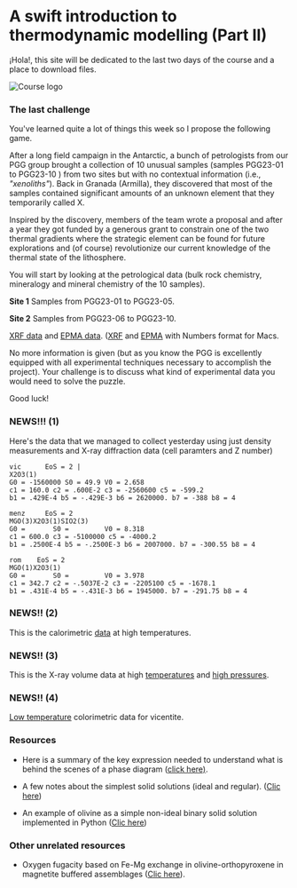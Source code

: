 # **A swift introduction to thermodynamic modelling (Part II)**

¡Hola!, this site will be dedicated to the last two days of the course and a place to download files. 

![Course logo](https://bertopadron.github.io/docs/assets/images/DALL_Lyell.png)

### The last challenge

You've learned quite a lot of things this week so I propose the following game.

After a long field campaign in the Antarctic, a bunch of petrologists from our PGG group brought a collection of 10 unusual samples (samples PGG23-01 to PGG23-10 ) from two sites but with no contextual information (i.e., *"xenoliths"*). Back in Granada (Armilla), they discovered that most of the samples contained significant amounts of an unknown element that they temporarily called X. 

Inspired by the discovery, members of the team wrote a proposal and after a year they got funded by a generous grant to constrain one of the two thermal gradients where the strategic element can be found for future explorations and (of course) revolutionize our current knowledge of the thermal state of the lithosphere.

You will start by looking at the petrological data (bulk rock chemistry, mineralogy and mineral chemistry of the 10 samples).

**Site 1** Samples from PGG23-01 to PGG23-05.

**Site 2** Samples from PGG23-06 to PGG23-10.

[XRF data](https://bertopadron.github.io/data/Geochemistry/XRF.xlsx) and [EPMA data](https://bertopadron.github.io/data/GeochemistryEPMA.xlsx). ([XRF](https://bertopadron.github.io/data/Geochemistry/XRF.numbers) and [EPMA](https://bertopadron.github.io/data/Geochemistry/EPMA.numbers) with Numbers format for Macs.

No more information is given (but as you know the PGG is excellently equipped with all experimental techniques necessary to accomplish the project). Your challenge is to discuss what kind of experimental data you would need to solve the puzzle.

Good luck!      

### NEWS!!! (1)

Here's the data that we managed to collect yesterday using just density measurements and X-ray diffraction data (cell paramters and Z number)

```
vic      EoS = 2 |                                                                   
X2O3(1)
G0 = -1560000 S0 = 49.9 V0 = 2.658  
c1 = 160.0 c2 = .600E-2 c3 = -2560600 c5 = -599.2  
b1 = .429E-4 b5 = -.429E-3 b6 = 2620000. b7 = -388 b8 = 4  
```

```
menz     EoS = 2                                                                    
MGO(3)X2O3(1)SIO2(3)
G0 =       S0 =         V0 = 8.318  
c1 = 600.0 c3 = -5100000 c5 = -4000.2 
b1 = .2500E-4 b5 = -.2500E-3 b6 = 2007000. b7 = -300.55 b8 = 4  
```

```
rom    EoS = 2                                                                   
MGO(1)X2O3(1)
G0 =       S0 =         V0 = 3.978  
c1 = 342.7 c2 = -.5037E-2 c3 = -2205100 c5 = -1678.1 
b1 = .431E-4 b5 = -.431E-3 b6 = 1945000. b7 = -291.75 b8 = 4 
```

### NEWS!! (2)

This is the calorimetric [data](https://bertopadron.github.io/data/Calorimetric_data/Calorimetric_data_1bar.csv) at high temperatures.

### NEWS!! (3)

This is the X-ray volume data at high [temperatures](https://bertopadron.github.io/data/X-ray_data/isobar-1bar.csv) and [high pressures](https://bertopadron.github.io/data/X-ray_data/isotherm-298K.csv).

### NEWS!! (4)

[Low temperature](https://bertopadron.github.io/data/Calorimetric_data/Calorimetry_vic_low_T.txt) colorimetric data for vicentite.

### Resources

* Here is a summary of the key expression needed to understand what is behind the scenes of a phase diagram ([click here)](https://bertopadron.github.io/Computing_gibbs_Granada.html).

* A few notes about the simplest solid solutions (ideal and regular). ([Clic here](https://bertopadron.github.io/Margules.html))

* An example of olivine as a simple non-ideal binary solid solution implemented in Python ([Clic here](https://bertopadron.github.io/forsterite_activity.html))

  

### Other unrelated resources 

* Oxygen fugacity based on Fe-Mg exchange in olivine-orthopyroxene in magnetite buffered assemblages ([Clic here](https://bertopadron.github.io/FFM_buffer.html)).

  

